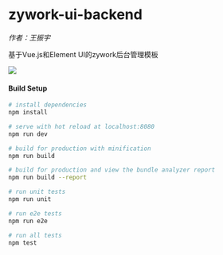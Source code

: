 # zywork-ui-backend

*作者：王振宇*

基于Vue.js和Element UI的zywork后台管理模板

![](https://github.com/GZWgssmart/zywork/blob/master/zywork-ui/zywork-ui-backend/src/assets/zywork-backend-ui.png)

#### Build Setup

``` bash
# install dependencies
npm install

# serve with hot reload at localhost:8080
npm run dev

# build for production with minification
npm run build

# build for production and view the bundle analyzer report
npm run build --report

# run unit tests
npm run unit

# run e2e tests
npm run e2e

# run all tests
npm test
```
